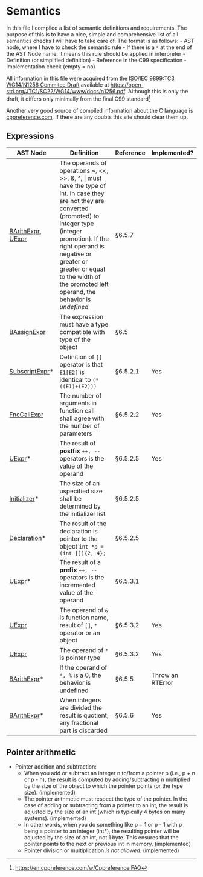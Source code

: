 # Semantics

In this file I compiled a list of semantic definitions and requirements. The purpose of this is to have a nice, simple and comprehensive 
list of all semantics checks I will have to take care of. The format is as follows:
    - AST node, where I have to check the semantic rule
        - If there is a `*` at the end of the AST Node name, it means this rule should be applied in interpreter
    - Definition (or simplified definition)
    - Reference in the C99 specification
    - Implementation check (empty = no)

All information in this file were acquired from the [ISO/IEC 9899:TC3 WG14/N1256 Commitee Draft](https://open-std.org/JTC1/SC22/WG14/www/docs/n1256.pdf)
available at https://open-std.org/JTC1/SC22/WG14/www/docs/n1256.pdf. Although this is only the draft, it differs only minimally from the final C99
standard[^1]

Another very good source of compiled information about the C language is [cppreference.com](https://en.cppreference.com/w/c/language). If there are any doubts this site
should clear them up.

## Expressions
|            AST Node                                         |          Definition                                                      | Reference | Implemented? |
|-------------------------------------------------------------|--------------------------------------------------------------------------|-----------|--------------|
| [BArithExpr](./src/ast/expr.js), [UExpr](./src/ast/expr.js) | The operands of operations ~, <<, >>, &, ^, \| must have the type of int. In case they are not they are converted (promoted) to integer type (integer promotion). If the right operand is negative or greater or greater or equal to the width of the promoted left operand, the behavior is *undefined* | §6.5.7 | |
| [BAssignExpr](./src/ast/expr.js) | The expression must have a type compatible with type of the object | §6.5 | |
| [SubscriptExpr](./src/ast/expr.js)\* | Definition of `[]` operator is that `E1[E2]` is identical to `(*((E1)+(E2)))` | §6.5.2.1 | Yes |
| [FncCallExpr](./src/ast/expr.js) | The number of arguments in function call shall agree with the number of parameters | §6.5.2.2 | Yes |
| [UExpr](./src/ast/expr.js)\* | The result of **postfix** `++, --` operators is the value of the operand | §6.5.2.5 | Yes |
| [Initializer](./src/ast/declaration.js)\* | The size of an uspecified size shall be determined by the initializer list | §6.5.2.5 | |
| [Declaration](./src/ast/declaration.js)\* | The result of the declaration is pointer to the object `int *p = (int []){2, 4};` | §6.5.2.5 | |
| [UExpr](./src/ast/expr.js)\* | The result of a **prefix** `++, --` operators is the incremented value of the operand | §6.5.3.1 | |
| [UExpr](./src/ast/expr.js) | The operand of `&` is function name, result of `[]`, `*` operator or an object | §6.5.3.2 | Yes |
| [UExpr](./src/ast/expr.js) | The operand of `*` is pointer type | §6.5.3.2 | Yes |
| [BArithExpr](./src/ast/expr.js)\* | If the operand of `*, %` is a 0, the behavior is undefined | §6.5.5 | Throw an RTError | 
| [BArithExpr](./src/ast/expr.js)\* | When integers are divided the result is quotient, any fractional part is discarded | §6.5.6 | Yes |

## Pointer arithmetic
- Pointer addition and subtraction:
    - When you add or subtract an integer n to/from a pointer p (i.e., p + n or p - n), the result is computed by adding/subtracting n multiplied by the size of the object to which the pointer points (or the type size). (implemented)
    - The pointer arithmetic must respect the type of the pointer. In the case of adding or subtracting from a pointer to an int, the result is adjusted by the size of an int (which is typically 4 bytes on many systems). (implemented)
    - In other words, when you do something like p + 1 or p - 1 with p being a pointer to an integer (int\*), the resulting pointer will be adjusted by the size of an int, not 1 byte. This ensures that the pointer points to the next or previous int in memory. (implemented)
    - Pointer division or multiplication *is not allowed*. (implemented)

[^1]: https://en.cppreference.com/w/Cppreference:FAQ
